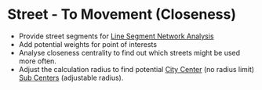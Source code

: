# Street - To Movement (Closeness)

* Provide street segments for [Line Segment Network Analysis]()
* Add potential weights for point of interests
* Analyse closeness centrality to find out which streets might be used more often.
* Adjust the calculation radius to find potential [City Center]() (no radius limit) [Sub Centers]() (adjustable radius).

